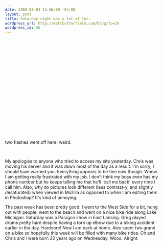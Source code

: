 ```yaml
--- 
date: 2008-08-04 14:56:09 -04:00
layout: post
title: Saturday night was a lot of fun.
wordpress_url: http://mattbutterfield.com/blog/?p=26
wordpress_id: 26
---
```

<p style="text-align: center;"><img class="aligncenter" src="http://farm4.static.flickr.com/3105/2731882231_af6dc2d379_o.jpg" alt="" /></p>
<p align="left">&nbsp;</p>

<p style="text-align: center;"><img class="aligncenter" src="http://farm4.static.flickr.com/3257/2732712694_922f9a96ae_o.jpg" alt="" /></p>
<p align="left">&nbsp;</p>

<p style="text-align: center;"><img class="aligncenter" src="http://farm4.static.flickr.com/3236/2731882909_170ccca4ba_o.jpg" alt="" /></p>
<p align="left">&nbsp;</p>

<p style="text-align: center;"><img class="aligncenter" src="http://farm4.static.flickr.com/3081/2731883333_38f8d8af6d_o.jpg" alt="" /></p>
<p align="left">&nbsp;</p>

<p style="text-align: center;"><img class="aligncenter" src="http://farm4.static.flickr.com/3061/2732713552_7782e444f9_o.jpg" alt="" /></p>
<p align="left">&nbsp;</p>

<p style="text-align: center;"><img class="aligncenter" src="http://farm4.static.flickr.com/3104/2731883671_068ae1ab13_o.jpg" alt="" /></p>
<p align="left">&nbsp;</p>

<p style="text-align: center;"><img class="aligncenter" src="http://farm4.static.flickr.com/3030/2731883865_e85a84fffd_o.jpg" alt="" /></p>
<p align="left">&nbsp;</p>

<p style="text-align: center;"><img class="aligncenter" src="http://farm4.static.flickr.com/3071/2732714076_ea69f6694a_o.jpg" alt="" /></p>
two flashes went off here.  weird.
<p align="left">&nbsp;</p>

My apologies to anyone who tried to access my site yesterday.  Chris was moving his server and it was down most of the day as a result.  I'm sorry, I should have warned you.  Everything appears to be fine now though.  Whew.  I am getting really frustrated with my job.  I don't think my boss even has my phone number but he keeps telling me that he'll 'call me back' every time I call him.  Also, why do pictures look different (less contrast-y, and slightly desaturated) when viewed in Mozilla as opposed to when I am editing them in Photoshop?  It's kind of annoying.  

The past week has been pretty good.  I went to the West Side for a bit, hung out with people, went to the beach and went on a nice bike ride along Lake Michigan.  Saturday was a Paragon show in East Lansing.  Greg played drums pretty hard despite having a torn up elbow due to a biking accident earlier in the day.  Hardcore!  Now I am back at home.  Alex spent two grand on a bike so hopefully this week will be filled with many bike rides.  Oh and Chris and I were born 22 years ago on Wednesday.  Wooo.  Alright.
